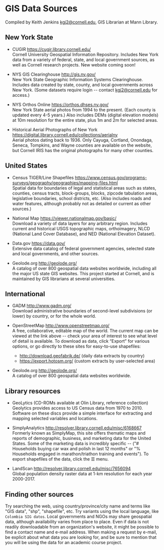 # GIS Data Sources

Compiled by Keith Jenkins <kgj2@cornell.edu>, GIS Librarian at Mann Library.


## New York State

* CUGIR  <https://cugir.library.cornell.edu/>  
Cornell University Geospatial Information Repository.  Includes New York data from a variety of federal, state, and local government sources, as well as Cornell research projects.  New website coming soon!

* NYS GIS Clearinghouse  <http://gis.ny.gov/>  
New York State Geographic Information Systems Clearinghouse.  Includes data created by state, county, and local governments across New York.  (Some datasets require login -- contact kgj2@cornell.edu for access.)

* NYS Orthos Online  <https://orthos.dhses.ny.gov/>  
New York State aerial photos from 1994 to the present.  (Each county is updated every 4-5 years.)  Also includes DEMs (digital elevation models) at 10m resolution for the entire state, plus 1m and 2m for selected areas.

* Historical Aerial Photographs of New York  <https://digital.library.cornell.edu/collections/aerialny>  
Aerial photos dating back to 1936.  Only Cayuga, Cortland, Onondaga, Seneca, Tompkins, and Wayne counties are available on the website, but Cornell IRIS has the original photographs for many other counties.


## United States

* Census TIGER/Line Shapefiles  <https://www.census.gov/programs-surveys/geography/geographies/mapping-files.html>  
Spatial data for boundaries of legal and statistical areas such as states, counties, census tracts, block-groups, blocks, zipcode tabulation areas, legislative boundaries, school districts, etc.  (Also includes roads and water features, although probably not as detailed or current as other sources.)

* National Map  <https://viewer.nationalmap.gov/basic/>  
Download a variety of data layers for any arbitrary region.  Includes current and historical USGS topographic maps, orthoimagery, NLCD (National Land Cover Database), and NED (National Elevation Dataset).

* Data.gov  <https://data.gov/>  
Extensive data catalog of federal government agencies, selected state and local governments, and other sources.

* Geolode.org  <http://geolode.org/>  
A catalog of over 800 geospatial data websites worldwide, including all the major US state GIS websites.  This project started at Cornell, and is maintained by GIS librarians at several universities.

## International

* GADM  <http://www.gadm.org/>  
Download administrative boundaries of second-level subdivisions (or lower) by country, or for the whole world.

* OpenStreetMap  <http://www.openstreetmap.org/>  
A free, collaborative, editable map of the world.  The current map can be viewed at the link above -- check your area of interest to see what level of detail is available.  To download as data, click “Export” for various options, or go directly to these sites for easy-to-use shapefiles:
  * <http://download.geofabrik.de/>	(daily data extracts by country)
  * <https://export.hotosm.org/>	(custom extracts by user-selected area)

* Geolode.org  <http://geolode.org/>  
A catalog of over 800 geospatial data websites worldwide.


## Library resources

* GeoLytics  (CD-ROMs available at Olin Library, reference collection)  
Geolytics provides access to US Census data from 1970 to 2010.  Software on these discs provide a simple interface for extracting and mapping selected variables and locations.

* SimplyAnalytics  <http://resolver.library.cornell.edu/misc/6168667>  
Formerly known as SimplyMap, this site offers thematic maps and reports of demographic, business, and marketing data for the United States.  Some of the marketing data is incredibly specific -- ("# Households buying car wax and polish in last 12 months" or "% Households engaged in marathon/triathon training and events").  To export shapefiles of the data, click the ☰ menu.

* LandScan  <http://resolver.library.cornell.edu/misc/7656094>  
Global population density raster data at 1-km resolution for each year 2000-2017.


## Finding other sources

Try searching the web, using country/province/city name and terms like "GIS data", "shp", "shapefile", etc.  Try variants using the local language, like `Colombia SIG datos`.  Local governments and NGOs may share geospatial data, although availability varies from place to place.  Even if data is not readily downloadable from an organization's website, it might be possible to find a contact name and e-mail address.  When making a request by e-mail, be explicit about what data you are looking for, and be sure to mention that you will be using the data for an academic course project.
